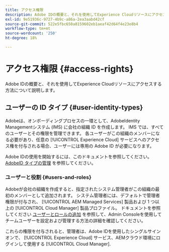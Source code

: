 ```yaml
---
title: アクセス権限
description: Adobe IDの概要と、それを使用してExperience Cloudリソースにアクセスする方法について説明します。
exl-id: 9e51936c-9727-4b9c-a86a-2ea3aabd42cf
source-git-commit: 522e5fbc650a8159602eb1aeaf42d64f4e23e8b4
workflow-type: tm+mt
source-wordcount: '250'
ht-degree: 18%

---
```



# アクセス権限 {#access-rights}

Adobe IDの概要と、それを使用してExperience Cloudリソースにアクセスする方法について説明します。

## ユーザーの ID タイプ {#user-identity-types}

Adobeは、オンボーディングプロセスの一環として、AdobeIdentity Managementシステム (IMS) に会社の組織 ID を作成します。 IMS では、すべてのユーザーとその権限を管理できます。 各ユーザーがこの組織のメンバーになる必要があり、任意の [!UICONTROL Experience Cloud] サービスへのアクセス権を付与される場合、ユーザーには専用の Adobe ID が必要になります。

Adobe IDの使用を開始するには、このドキュメントを参照してください。 [AdobeID タイプの管理](https://helpx.adobe.com/jp/enterprise/using/identity.html) を参照してください。

### ユーザーと役割 {#users-and-roles}

Adobeが会社の組織を作成すると、指定されたシステム管理者がこの組織の最初のメンバーとして追加されます。 システム管理者には、デフォルトで管理者権限が付与され、 [!UICONTROL AEM Managed Services] 製品および 1 つ以上の [!UICONTROL Cloud Manager] 製品プロファイル。 ドキュメントを参照してください [ユーザーとロールの追加](/help/requirements/users-and-roles.md) を参照して、Admin Consoleを使用してチームユーザーを設定および管理する方法の詳細を確認してください。

これらの権限を付与されると、管理者は、Adobe IDを使用したシングルサインオンで、 [!UICONTROL Experience Cloud] サービス、AEMクラウド環境にログインして使用する [!UICONTROL Cloud Manager].
